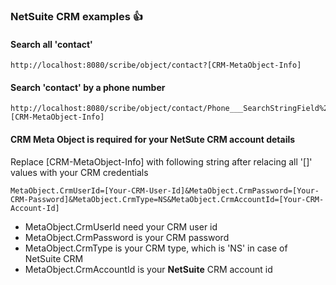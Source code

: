 ###		<b>NetSuite</b> CRM examples :+1:

####	Search all 'contact'
```
http://localhost:8080/scribe/object/contact?[CRM-MetaObject-Info]
```
####	Search 'contact' by a phone number
```
http://localhost:8080/scribe/object/contact/Phone___SearchStringField%20is%204083380698/?[CRM-MetaObject-Info]
```
####	CRM Meta Object is required for your NetSute CRM account details

Replace [CRM-MetaObject-Info] with following string after relacing all '[]' values with your CRM credentials
```
MetaObject.CrmUserId=[Your-CRM-User-Id]&MetaObject.CrmPassword=[Your-CRM-Password]&MetaObject.CrmType=NS&MetaObject.CrmAccountId=[Your-CRM-Account-Id]
```

- MetaObject.CrmUserId need your CRM user id
- MetaObject.CrmPassword is your CRM password
- MetaObject.CrmType is your CRM type, which is 'NS' in case of NetSuite CRM
- MetaObject.CrmAccountId is your <b>NetSuite</b> CRM account id